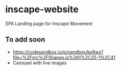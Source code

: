 # inscape-website
SPA Landing page for Inscape Movement

## To add soon
- https://codesandbox.io/p/sandbox/ke8wx?file=%2Fsrc%2FShapes.js%3A1%2C25-1%2C41
- Carousel with live images